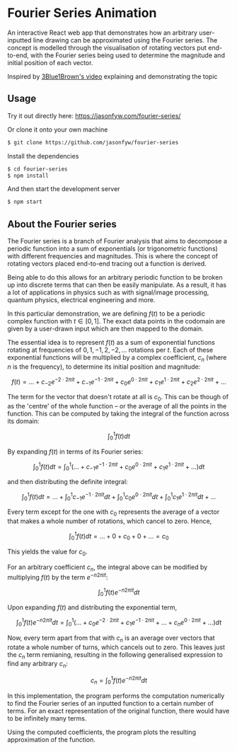 # Fourier Series Animation

An interactive React web app that demonstrates how an arbitrary user-inputted line drawing can be approximated using the Fourier series. The concept is modelled through the visualisation of rotating vectors put end-to-end, with the Fourier series being used to determine the magnitude and initial position of each vector.

Inspired by [3Blue1Brown's video](https://www.youtube.com/watch?v=r6sGWTCMz2k) explaining and demonstrating the topic

## Usage

Try it out directly here: https://jasonfyw.com/fourier-series/

Or clone it onto your own machine

```bash
$ git clone https://github.com/jasonfyw/fourier-series
```

Install the dependencies
```bash
$ cd fourier-series
$ npm install
```

And then start the development server
```bash
$ npm start
```

## About the Fourier series

The Fourier series is a branch of Fourier analysis that aims to decompose a periodic function into a sum of exponentials (or trigonometric functions) with different frequencies and magnitudes. This is where the concept of rotating vectors placed end-to-end tracing out a function is derived.

Being able to do this allows for an arbitrary periodic function to be broken up into discrete terms that can then be easily manipulate. As a result, it has a lot of applications in physics such as with signal/image processing, quantum physics, electrical engineering and more.

In this particular demonstration, we are defining $f(t)$ to be a periodic complex function with $t\in[0, 1]$. The exact data points in the codomain are given by a user-drawn input which are then mapped to the domain.

The essential idea is to represent $f(t)$ as a sum of exponential functions rotating at frequencies of $0, 1, -1, 2, -2, ...$ rotations per $t$. Each of these exponential functions will be multiplied by a complex coefficient, $c_n$ (where $n$ is the frequency), to determine its initial position and magnitude:

$$
f(t) = \dots + c_{-2}e^{-2\cdot 2\pi it} + c_{-1}e^{-1\cdot 2\pi it} + c_{0}e^{0\cdot 2\pi it} + c_{1}e^{1\cdot 2\pi it} + c_{2}e^{2\cdot 2\pi it} + \dots
$$

The term for the vector that doesn't rotate at all is $c_0$. This can be though of as the 'centre' of the whole function – or the average of all the points in the function. This can be computed by taking the integral of the function across its domain:

$$
\int_0^1 f(t) dt
$$

By expanding $f(t)$ in terms of its Fourier series:

$$
\int_0^1 f(t) dt = \int_0^1 (\dots + c_{-1}e^{-1\cdot 2\pi it} + c_{0}e^{0\cdot 2\pi it} + c_{1}e^{1\cdot 2\pi it} + \dots)dt
$$

and then distributing the definite integral:

$$
\int_0^1 f(t) dt = \dots + \int_0^1c_{-1}e^{-1\cdot 2\pi it}dt + \int_0^1c_{0}e^{0\cdot 2\pi it}dt + \int_0^1c_{1}e^{1\cdot 2\pi it}dt + \dots
$$

Every term except for the one with $c_0$ represents the average of a vector that makes a whole number of rotations, which cancel to zero. Hence,

$$
\int_0^1 f(t) dt = \dots + 0 + c_0 + 0 + \dots = c_0
$$

This yields the value for $c_0$.

For an arbitrary coefficient $c_n$, the integral above can be modified by multiplying $f(t)$ by the term $e^{-n2\pi it}$:

$$
\int_0^1 f(t)e^{-n2\pi it} dt
$$

Upon expanding $f(t)$ and distributing the exponential term,

$$
\int_0^1 f(t)e^{-n2\pi it} dt = \int_0^1 (\dots + c_{0}e^{-2\cdot 2\pi it} + c_{1}e^{-1\cdot 2\pi it} + \dots + c_{n}e^{0\cdot 2\pi it} + \dots)dt
$$

Now, every term apart from that with $c_n$ is an average over vectors that rotate a whole number of turns, which cancels out to zero. This leaves just the $c_n$ term remianing, resulting in the following generalised expression to find any arbitrary $c_n$:

$$
c_n = \int_0^1 f(t)e^{-n2\pi it} dt
$$

In this implementation, the program performs the computation numerically to find the Fourier series of an inputted function to a certain number of terms. For an exact representation of the original function, there would have to be infinitely many terms.

Using the computed coefficients, the program plots the resulting approximation of the function.

